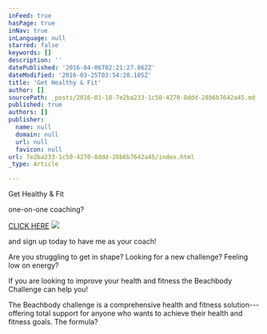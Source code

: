 ```yaml
---
inFeed: true
hasPage: true
inNav: true
inLanguage: null
starred: false
keywords: []
description: ''
datePublished: '2016-04-06T02:21:27.862Z'
dateModified: '2016-03-25T03:54:20.105Z'
title: 'Get Healthy & Fit'
author: []
sourcePath: _posts/2016-01-18-7e2ba233-1c50-4270-8ddd-28b6b7642a45.md
published: true
authors: []
publisher:
  name: null
  domain: null
  url: null
  favicon: null
url: 7e2ba233-1c50-4270-8ddd-28b6b7642a45/index.html
_type: Article

---
```

Get Healthy & Fit

one-on-one coaching?

[CLICK HERE][0]
![](https://s3-us-west-2.amazonaws.com/the-grid-img/p/9015cef552b33de65475ab037235d9518496eefa.jpg)

and sign up today to have me as your coach!

Are you struggling to get in shape? Looking for a new challenge? Feeling low on energy?

If you are looking to improve your health and fitness the Beachbody Challenge can help you!

The Beachbody challenge is a comprehensive health and fitness solution---offering total support for anyone who wants to achieve their health and fitness goals. The formula?

[0]: https://docs.google.com/forms/d/1mS-zzgtcK-kYE0Oeky_CFmrHLKxONAvoiPh2Uk-g4tY/viewform
